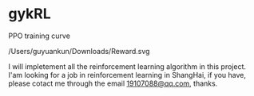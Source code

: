 # gykRL

PPO training curve

/Users/guyuankun/Downloads/Reward.svg

I will impletement all the reinforcement learning algorithm in this project.
I'am looking for a job in reinforcement learning in ShangHai, if you have, please cotact me through the email 19107088@qq.com, thanks.
